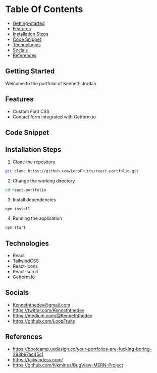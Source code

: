 # Table Of Contents
  * [Getting-started](#getting-started)
  * [Features](#features)
  * [Installation Steps](#installation-steps)
  * [Code Snippet](#code-snippet)
  * [Technologies](#technologies)
  * [Socials](#socials)
  * [References](#references)



## Getting Started 
Welcome to the portfolio of Kenneth Jordan

## Features
* Custom Font CSS
* Contact form integrated with Getform.io
## Code Snippet

## Installation Steps

1. Clone the repository

```bash
git clone https://github.com/LoopFruits/react-portfolio.git
```

2. Change the working directory

```bash
cd react-portfolio
```

3. Install dependencies

```bash
npm install
```
4. Running the application
```bash
npm start
```


## Technologies 
   - React
   - TailwindCSS
   - React-icons
   - React-scroll
   - Getform.io
   


   
## Socials

   - Kenneththedev@gmail.com
   - https://twitter.com/Kenneththedev
   - https://medium.com/@Kenneththedev
   - https://github.com/LoopFruits


## References

* https://bootcamp.uxdesign.cc/your-portfolios-are-fucking-boring-293b97ac45c1
*  https://tailwindcss.com/
*  https://github.com/hjkmines/BugView-MERN-Project
